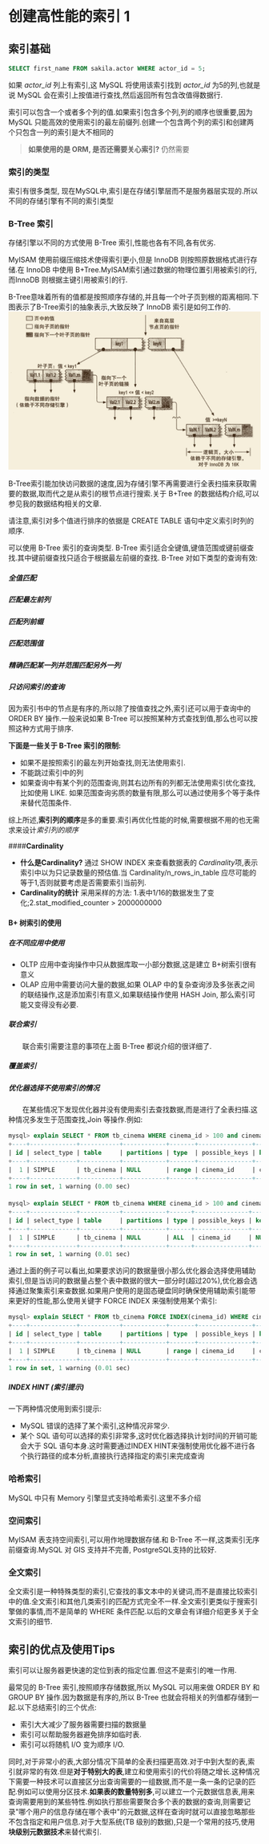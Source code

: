 # 创建高性能的索引 1
## 索引基础

```sql
SELECT first_name FROM sakila.actor WHERE actor_id = 5;
```
如果 *actor_id* 列上有索引,这 MySQL 将使用该索引找到 *actor_id* 为5的列,也就是说 MySQL 会在索引上按值进行查找,然后返回所有包含改值得数据行.

索引可以包含一个或者多个列的值.如果索引包含多个列,列的顺序也很重要,因为 MySQL 只能高效的使用索引的最左前缀列.创建一个包含两个列的索引和创建两个只包含一列的索引是大不相同的

> **如果使用的是 ORM, 是否还需要关心索引?**
> 仍然需要


### 索引的类型
索引有很多类型, 现在MySQL中,索引是在存储引擎层而不是服务器层实现的.所以不同的存储引擎有不同的索引类型

### B-Tree 索引
存储引擎以不同的方式使用 B-Tree 索引,性能也各有不同,各有优劣.

MyISAM 使用前缀压缩技术使得索引更小,但是 InnoDB 则按照原数据格式进行存储.在 InnoDB 中使用 B+Tree.MyISAM索引通过数据的物理位置引用被索引的行,而InnoDB 则根据主键引用被索引的行.

B-Tree意味着所有的值都是按照顺序存储的,并且每一个叶子页到根的距离相同.下图表示了B-Tree索引的抽象表示,大致反映了 InnoDB 索引是如何工作的.
![建立是在 B-Tree 结构(从技术上来说是 B+Tree)上d 额索引](media/15133088751556/15133157373834.jpg)

B-Tree索引能加快访问数据的速度,因为存储引擎不再需要进行全表扫描来获取需要的数据,取而代之是从索引的根节点进行搜索.关于 B+Tree 的数据结构介绍,可以参见我的数据结构相关的文章.

请注意,索引对多个值进行排序的依据是 CREATE TABLE 语句中定义索引时列的顺序.

可以使用 B-Tree 索引的查询类型. B-Tree 索引适合全键值,键值范围或键前缀查找.其中键前缀查找只适合于根据最左前缀的查找. B-Tree 对如下类型的查询有效:

##### **全值匹配**


##### **匹配最左前列**

##### **匹配列前缀**

##### **匹配范围值**

##### **精确匹配某一列并范围匹配另外一列**

##### **只访问索引的查询**

因为索引书中的节点是有序的,所以除了按值查找之外,索引还可以用于查询中的 ORDER BY 操作.一般来说如果 B-Tree 可以按照某种方式查找到值,那么也可以按照这种方式用于排序.

**下面是一些关于 B-Tree 索引的限制:**

- 如果不是按照索引的最左列开始查找,则无法使用索引.
- 不能跳过索引中的列
- 如果查询中有某个列的范围查询,则其右边所有的列都无法使用索引优化查找,比如使用 LIKE. 如果范围查询劣质的数量有限,那么可以通过使用多个等于条件来替代范围条件.

综上所述,**索引列的顺序**是多的重要.索引再优化性能的时候,需要根据不用的也无需求来设计*索引列的顺序*

####**Cardinality**

- **什么是Cardinality?** 通过 SHOW INDEX 来查看数据表的 *Cardinality*项,表示索引中以为只记录数量的预估值.当 Cardinality/n_rows_in_table 应尽可能的等于1,否则就要考虑是否需要索引当前列.
- **Cardinality的统计**  采用采样的方法:  1.表中1/16的数据发生了变化;2.stat_modified_counter > 2000000000

#### B+ 树索引的使用
##### 在不同应用中使用
- OLTP 应用中查询操作中只从数据库取一小部分数据,这是建立 B+树索引很有意义
- OLAP 应用中需要访问大量的数据,如果 OLAP 中的复杂查询涉及多张表之间的联结操作,这是添加索引有意义,如果联结操作使用 HASH Join, 那么索引可能又变得没有必要.

##### 联合索引
&emsp;&emsp;联合索引需要注意的事项在上面 B-Tree 都说介绍的很详细了.

##### 覆盖索引

##### 优化器选择不使用索引的情况
&emsp;&emsp;在某些情况下发现优化器并没有使用索引去查找数据,而是进行了全表扫描.这种情况多发生于范围查找,Join 等操作.例如:

```sql
mysql> explain SELECT * FROM tb_cinema WHERE cinema_id > 100 and cinema_id < 120;
+----+-------------+-----------+------------+-------+---------------+-----------+---------+------+------+----------+-----------------------+
| id | select_type | table     | partitions | type  | possible_keys | key       | key_len | ref  | rows | filtered | Extra                 |
+----+-------------+-----------+------------+-------+---------------+-----------+---------+------+------+----------+-----------------------+
|  1 | SIMPLE      | tb_cinema | NULL       | range | cinema_id     | cinema_id | 4       | NULL |    5 |   100.00 | Using index condition |
+----+-------------+-----------+------------+-------+---------------+-----------+---------+------+------+----------+-----------------------+
1 row in set, 1 warning (0.00 sec)

mysql> explain SELECT * FROM tb_cinema WHERE cinema_id > 100 and cinema_id < 46349;
+----+-------------+-----------+------------+------+---------------+------+---------+------+------+----------+-------------+
| id | select_type | table     | partitions | type | possible_keys | key  | key_len | ref  | rows | filtered | Extra       |
+----+-------------+-----------+------------+------+---------------+------+---------+------+------+----------+-------------+
|  1 | SIMPLE      | tb_cinema | NULL       | ALL  | cinema_id     | NULL | NULL    | NULL | 9014 |    50.00 | Using where |
+----+-------------+-----------+------------+------+---------------+------+---------+------+------+----------+-------------+
1 row in set, 1 warning (0.01 sec)
```
通过上面的例子可以看出,如果要求访问的数据量很小那么优化器会选择使用辅助索引,但是当访问的数据量占整个表中数据的很大一部分时(超过20%),优化器会选择通过聚集索引来查数据.如果用户使用的是固态硬盘同时确保使用辅助索引能带来更好的性能,那么使用关键字 FORCE INDEX 来强制使用某个索引:
      
```sql
mysql> explain SELECT * FROM tb_cinema FORCE INDEX(cinema_id) WHERE cinema_id > 100 and cinema_id < 46349;
+----+-------------+-----------+------------+-------+---------------+-----------+---------+------+------+----------+-----------------------+
| id | select_type | table     | partitions | type  | possible_keys | key       | key_len | ref  | rows | filtered | Extra                 |
+----+-------------+-----------+------------+-------+---------------+-----------+---------+------+------+----------+-----------------------+
|  1 | SIMPLE      | tb_cinema | NULL       | range | cinema_id     | cinema_id | 4       | NULL | 4507 |   100.00 | Using index condition |
+----+-------------+-----------+------------+-------+---------------+-----------+---------+------+------+----------+-----------------------+
1 row in set, 1 warning (0.01 sec)
```

##### INDEX HINT (索引提示)
一下两种情况使用到索引提示:

- MySQL 错误的选择了某个索引,这种情况非常少.
- 某个 SQL 语句可以选择的索引非常多,这时优化器选择执计划时间的开销可能会大于 SQL 语句本身.这时需要通过INDEX HINT来强制使用优化器不进行各个执行路径的成本分析,直接执行选择指定的索引来完成查询


### 哈希索引
MySQL 中只有 Memory 引擎显式支持哈希索引.这里不多介绍

### 空间索引
MyISAM 表支持空间索引,可以用作地理数据存储.和 B-Tree 不一样,这类索引无序前缀查询.MySQL 对 GIS 支持并不完善, PostgreSQL支持的比较好.

### 全文索引
全文索引是一种特殊类型的索引,它查找的事文本中的关键词,而不是直接比较索引中的值.全文索引和其他几类索引的匹配方式完全不一样.全文索引更类似于搜索引擎做的事情,而不是简单的 WHERE 条件匹配.以后的文章会有详细介绍更多关于全文索引的细节.



## 索引的优点及使用Tips
索引可以让服务器更快速的定位到表的指定位置.但这不是索引的唯一作用.

最常见的 B-Tree 索引,按照顺序存储数据,所以 MySQL 可以用来做 ORDER BY 和 GROUP BY 操作.因为数据是有序的,所以 B-Tree 也就会将相关的列值都存储到一起.以下总结索引的三个优点:

- 索引大大减少了服务器需要扫描的数据量
- 索引可以帮助服务器避免排序如临时表.
- 索引可以将随机 I/O 变为顺序 I/O.

同时,对于非常小的表,大部分情况下简单的全表扫描更高效.对于中到大型的表,索引就非常的有效.但是**对于特别大的表**,建立和使用索引的代价将随之增长.这种情况下需要一种技术可以直接区分出查询需要的一组数据,而不是一条一条的记录的匹配.例如可以使用分区技术.**如果表的数量特别多**,可以建立一个元数据信息表,用来查询需要用到的某些特性.例如执行那些需要聚合多个表的数据的查询,则需要记录"哪个用户的信息存储在哪个表中"的元数据,这样在查询时就可以直接忽略那些不包含指定和用户信息.对于大型系统(TB 级别的数据),只是一个常用的技巧,使用**块级别元数据技术**来替代索引.






